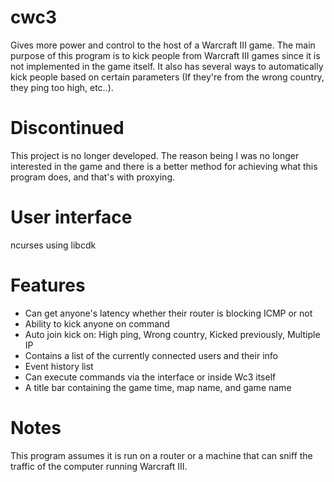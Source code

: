 cwc3
====

Gives more power and control to the host of a Warcraft III game. The main purpose of this program is to kick people from Warcraft III games since it is not implemented in the game itself. It also has several ways to automatically kick people based on certain parameters (If they're from the wrong country, they ping too high, etc..).

# Discontinued

This project is no longer developed. The reason being I was no longer interested in the game and there is a better method
for achieving what this program does, and that's with proxying.

# User interface

ncurses using libcdk

# Features

* Can get anyone's latency whether their router is blocking ICMP or not
* Ability to kick anyone on command
* Auto join kick on: High ping, Wrong country, Kicked previously, Multiple IP
* Contains a list of the currently connected users and their info
* Event history list
* Can execute commands via the interface or inside Wc3 itself
* A title bar containing the game time, map name, and game name

# Notes

This program assumes it is run on a router or a machine that can sniff the traffic of the computer running Warcraft III.
